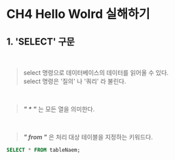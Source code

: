 # CH4 Hello Wolrd 실해하기

## 1. 'SELECT' 구문 

<br />

> select 명령으로 데이터베이스의 데이터를 읽어올 수 있다.   
	select 명령은 '질의' 나 '쿼리' 라 불린다.
>

<br />

> ***" * "*** 는 모든 열을 의미한다.   
>

<br />

> ***" from  "*** 은 처리 대상 테이블을 지정하는 키워드다.
>


```sql
SELECT * FROM tableNaem;
```





